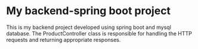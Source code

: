 # My backend-spring boot project
This is my backend project developed using spring boot and mysql database.
The ProductController class is responsible for handling the HTTP requests and returning appropriate responses.
